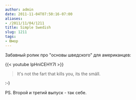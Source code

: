 ```yaml
---
author: admin
date: 2011-11-04T07:50:16-07:00
aliases:
- /2011/11/04/1211
title: Simple Swedish
slug: 1211
tags:
- Юмор
---
```


Забавный ролик про "основы шведского" для американцев:

{{< youtube IpHniCEHY7I >}}

> It's not the fart that kills you, its the smäll.

:-)

PS. Второй и третий выпуск - так себе.
